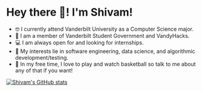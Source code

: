 # Hey there :wave:! I'm Shivam!
- :nerd_face: I currently attend Vanderbilt University as a Computer Science major.
- :school: I am a member of Vanderbilt Student Government and VandyHacks.
- :computer: I am always open for and looking for internships.
- :star2: My interests lie in software engineering, data science, and algorithmic development/testing.
- :basketball: In my free time, I love to play and watch basketball so talk to me about any of that if you want!

[![Shivam's GitHub stats](https://github-readme-stats.vercel.app/api?username=shivam-vohra&theme=dracula&show_icons=true&count_private=true)](https://github.com/anuraghazra/github-readme-stats)
